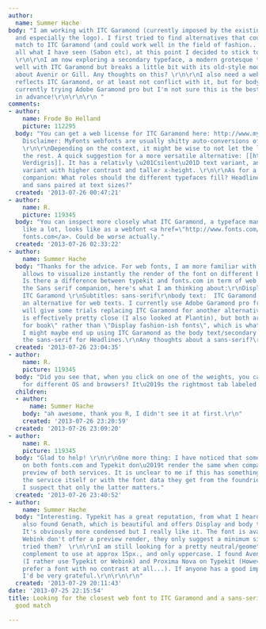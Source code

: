 ```yaml
---
author:
  name: Summer Hache
body: "I am working with ITC Garamond (currently imposed by the existing material
  and especially the logo). I first tried to find alternatives that could be a close
  match to ITC Garamond (and could work well in the field of fashion....) but from
  all what I have seen (Sabon etc), at this point I decided to stick to ITC Garamond.
  \r\n\r\nI am now exploring a secondary typeface, a modern grotesque that could work
  well with ITC Garamond but breaks a little bit with its old-style mood. I was thinking
  about Avenir or Gill. Any thoughts on this? \r\n\r\nI also need a web font that
  reflects ITC Garamond, or at least not conflict with it, but for body texts. I am
  currently trying Adobe Garamond pro but I'm not sure this is the best match. \r\n\r\nThanks
  in advance!\r\n\r\n\r\n "
comments:
- author:
    name: Frode Bo Helland
    picture: 112295
  body: "You can get a web license for ITC Garamond here: http://www.myfonts.com/fonts/itc/garamond/
    Disclaimer: MyFonts webfonts are usually shitty auto-conversions of print fonts.
    \r\n\r\nDepending on the context, it might be wise to not let the logo dictate
    the rest. A quick suggestion for a more versatile alternative: [[http://www.mvbfonts.com/mvb_verdigris_pro/|MVB
    Verdigris]]. It has a relativly \u201Csilent\u201D text variant, and a display
    variant with higher contrast and taller x-height. \r\n\r\nAs for a sans serif
    companion: What roles should the different typefaces fill? Headlines, text? Serif
    and sans paired at text sizes?"
  created: '2013-07-26 00:47:21'
- author:
    name: R.
    picture: 119345
  body: "You can inspect more closely what ITC Garamond, a typeface many don\u2019t
    like a lot, looks like as a webfont <a href=\"http://www.fonts.com/font/itc/itc-garamond?QueryFontType=Web#buying-options\">at
    fonts.com</a>. Could be worse actually."
  created: '2013-07-26 02:33:22'
- author:
    name: Summer Hache
  body: "Thanks for the advice. For web fonts, I am more familiar with Typekit, which
    allows to visualize instantly the render of the font on different browsers/systems.
    Is there a difference between typekit and fonts.com in term of web conversion?\r\n\r\nFor
    the Sans serif companion, here's what I am thinking about:\r\nDisplay Titles:
    ITC Garamond \r\nSubtitles: sans-serif\r\nbody text:  ITC Garamond and I need
    an alternative for web texts. I currently use Adobe Garamond pro from Typekit.\r\n\r\nI
    will give some trials replacing ITC Garamond for another alternative, MVB Verdigris
    is effectively pretty close (I also looked at Plantin), but both are more \"font
    for book\" rather than \"Display fashion-ish fonts\", which is what I need. So
    I might maybe end up using ITC Garamond as the body text/secondary typeface and
    the sans-serif for Headlines.\r\nAny thoughts about a sans-serif?\r\nThank you!\r\n"
  created: '2013-07-26 23:04:35'
- author:
    name: R.
    picture: 119345
  body: "Did you see that, when you click on one of the weights, you can get samples
    for different OS and browsers? It\u2019s the rightmost tab labeled \u2018Web Font\u2019."
  children:
  - author:
      name: Summer Hache
    body: "ah awesome, thank you R, I didn't see it at first.\r\n"
    created: '2013-07-26 23:20:59'
  created: '2013-07-26 23:09:20'
- author:
    name: R.
    picture: 119345
  body: "Glad to help! \r\n\r\nOne more thing: I have noticed that some fonts available
    on both fonts.com and Typekit don\u2019t render the same when comparing the live
    preview of both services. It is unclear to me if this has something to do with
    the service itself or with the font data they get from the foundries although
    I suspect that only the latter matters."
  created: '2013-07-26 23:40:52'
- author:
    name: Summer Hache
  body: "Interesting. Typekit has a great reputation, from what I heard.\r\n\r\nI
    also found Genath, which is beautiful and offers Display and body text options.
    It's obviously more condensed but I really like it. The font is available on http://www.webink.com.
    Webink don't offer a preview render, they only suggest a minimum size. Have you
    tried them?  \r\n\r\nI am still looking for a pretty neutral/geometrical font
    complement to use at approx 15px., and only uppercase. I found Avenir on MyFonts.com
    (I rather use Typekit or Webink) and Proxima Nova on Typekit (However I would
    prefer a font with no contrast at all...). If anyone has a good imput on this
    I'd be very grateful.\r\n\r\n\r\n"
  created: '2013-07-29 20:11:43'
date: '2013-07-25 22:15:54'
title: Looking for the closest web font to ITC Garamond and a sans-serif secondary
  good match

---
```

